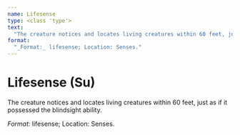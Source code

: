 ```yaml
---
name: Lifesense
type: <class 'type'>
text:
  "The creature notices and locates living creatures within 60 feet, just as if it possessed the blindsight ability."
format:
  "_Format:_ lifesense; Location: Senses."
---
```

 
# Lifesense (Su)
The creature notices and locates living creatures within 60 feet, just as if it possessed the blindsight ability.

_Format:_ lifesense; Location: Senses.